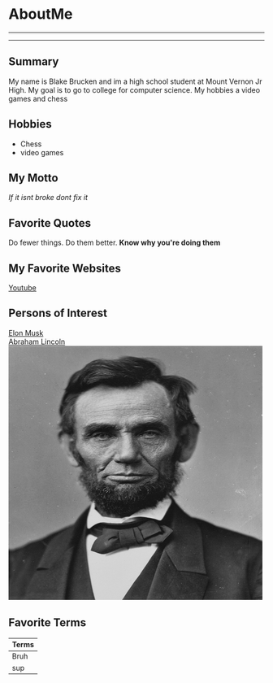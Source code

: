 # AboutMe
---
---
## Summary
My name is Blake Brucken and im a high school student at Mount Vernon Jr High. My goal is to go to college for computer science. My hobbies a video games and chess

[1]: https://en.wikipedia.org/wiki/Elon_Musk
[2]: https://en.wikipedia.org/wiki/Abraham_Lincoln

Hobbies
-

+ Chess
+ video games

## My Motto

*If it isnt broke dont fix it*

## Favorite Quotes
Do fewer things. Do them better. **Know why you're doing them**

## My Favorite Websites

[Youtube](https://www.youtube.com/)

## Persons of Interest

[Elon Musk][1]<br>
[Abraham Lincoln][2]<br>
<kbd>
<img src="https://github.com/Chummy2/AboutMe/blob/main/img/Abraham_Lincoln_O-77_matte_collodion_print.jpg" height="500px" width="500px">
</kbd>

## Favorite Terms
| Terms |
|:-|
| Bruh |
| sup |
